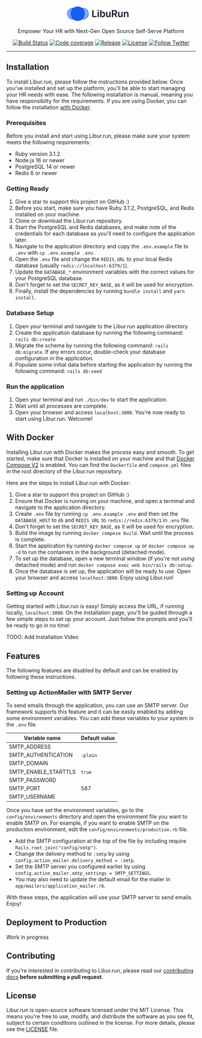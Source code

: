 <p align="center">
  <a href="https://libur.run" target="_blank">
    <picture>
      <source media="(prefers-color-scheme: dark)" srcset="https://raw.githubusercontent.com/maful/libur.run/HEAD/.github/logo-dark.svg">
      <source media="(prefers-color-scheme: light)" srcset="https://raw.githubusercontent.com/maful/libur.run/HEAD/.github/logo-light.svg">
      <img alt="Libur.run" src="https://raw.githubusercontent.com/maful/libur.run/HEAD/.github/logo-light.svg" width="180" height="41" style="max-width: 100%;">
    </picture>
  </a>
</p>

<p align="center">
  Empower Your HR with Next-Gen Open Source Self-Serve Platform
</p>

<p align="center">
  <a href="https://github.com/maful/libur.run/actions"><img alt="Build Status" src="https://img.shields.io/github/actions/workflow/status/maful/libur.run/ci.yml?branch=main"></a>
  <a href="https://github.com/maful/libur.run"><img alt="Code coverage" src="https://img.shields.io/codeclimate/coverage/maful/libur.run"></a>
  <a href="https://github.com/maful/libur.run/releases"><img alt="Release" src="https://img.shields.io/github/v/release/maful/libur.run?include_prereleases&sort=semver"></a>
  <a href="https://github.com/maful/libur.run/blob/main/LICENSE"><img alt="License" src="https://img.shields.io/github/license/maful/libur.run"></a>
  <a href="https://twitter.com/LiburRun"><img alt="Follow Twitter" src="https://img.shields.io/twitter/follow/LiburRun?style=flat-square"></a>
</p>

------

## Installation

To install Libur.run, please follow the instructions provided below. Once you've installed and set up the platform, you'll be able to start managing your HR needs with ease. The following installation is manual, meaning you have responsibilty for the requirements. If you are using Docker, you can follow the installation [with Docker](#with-docker).

### Prerequisites

Before you install and start using Libur.run, please make sure your system meets the following requirements:

- Ruby version 3.1.2
- Node.js 16 or newer
- PostgreSQL 14 or newer
- Redis 6 or newer

### Getting Ready
1. Give a star to support this project on GitHub :)
1. Before you start, make sure you have Ruby 3.1.2, PostgreSQL, and Redis installed on your machine.
1. Clone or download the Libur.run repository.
1. Start the PostgreSQL and Redis databases, and make note of the credentials for each database as you'll need to configure the application later.
1. Navigate to the application directory and copy the `.env.example` file to `.env` with `cp .env.example .env`.
1. Open the `.env` file and change the `REDIS_URL` to your local Redis database (usually `redis://localhost:6379/1`).
1. Update the `DATABASE_*` environment variables with the correct values for your PostgreSQL database.
1. Don't forget to set the `SECRET_KEY_BASE`, as it will be used for encryption.
1. Finally, install the dependencies by running `bundle install` and `yarn install`.

### Database Setup

1. Open your terminal and navigate to the Libur.run application directory.
1. Create the application database by running the following command: `rails db:create`
1. Migrate the schema by running the following command: `rails db:migrate`. If any errors occur, double-check your database configuration in the application.
1. Populate some initial data before starting the application by running the following command: `rails db:seed`

### Run the application

1. Open your terminal and run `./bin/dev` to start the application.
1. Wait until all processes are complete.
1. Open your browser and access `localhost:3000`. You're now ready to start using Libur.run. Welcome!

## With Docker

Installing Libur.run with Docker makes the process easy and smooth. To get started, make sure that Docker is installed on your machine and that [Docker Compose V2](https://www.docker.com/blog/announcing-compose-v2-general-availability/) is enabled. You can find the `Dockerfile` and `compose.yml` files in the root directory of the Libur.run repository.

Here are the steps to install Libur.run with Docker:

1. Give a star to support this project on GitHub :)
1. Ensure that Docker is running on your machine, and open a terminal and navigate to the application directory.
1. Create `.env` file by running `cp .env.example .env` and then set the `DATABASE_HOST` to `db` and `REDIS_URL` to `redis://redis:6379/1` in `.env` file.
1. Don't forget to set the `SECRET_KEY_BASE`, as it will be used for encryption.
1. Build the image by running `docker compose build`. Wait until the process is complete.
1. Start the application by running `docker compose up` or `docker compose up -d` to run the containers in the background (detached mode).
1. To set up the database, open a new terminal window (if you're not using detached mode) and run `docker compose exec web bin/rails db:setup`.
1. Once the database is set up, the application will be ready to use. Open your browser and access `localhost:3000`. Enjoy using Libur.run!

### Setting up Account

Getting started with Libur.run is easy! Simply access the URL, if running locally, `localhost:3000`. On the installation page, you'll be guided through a few simple steps to set up your account. Just follow the prompts and you'll be ready to go in no time!

TODO: Add Installation Video

## Features

The following features are disabled by default and can be enabled by following these instructions.

### Setting up ActionMailer with SMTP Server

To send emails through the application, you can use an SMTP server. Our framework supports this feature and it can be easily enabled by adding some environment variables. You can add these variables to your system in the `.env` file.

| Variable name        | Default value |
|----------------------|---------------|
| SMTP_ADDRESS         |               |
| SMTP_AUTHENTICATION  | `:plain`      |
| SMTP_DOMAIN          |               |
| SMTP_ENABLE_STARTTLS | `true`        |
| SMTP_PASSWORD        |               |
| SMTP_PORT            | 587           |
| SMTP_USERNAME        |               |

Once you have set the environment variables, go to the `config/environments` directory and open the environment file you want to enable SMTP on. For example, if you want to enable SMTP on the production environment, edit the `config/environments/production.rb` file.

- Add the SMTP configuration at the top of the file by including require `Rails.root.join("config/smtp")`.
- Change the delivery method to `:smtp` by using `config.action_mailer.delivery_method = :smtp`.
- Set the SMTP server you configured earlier by using `config.action_mailer.smtp_settings = SMTP_SETTINGS`.
- You may also need to update the default email for the mailer in `app/mailers/application_mailer.rb`.

With these steps, the application will use your SMTP server to send emails. Enjoy!

## Deployment to Production

Work in progress

## Contributing

If you're interested in contributing to Libur.run, please read our [contributing docs](https://github.com/maful/libur.run/blob/main/.github/CONTRIBUTING.md) **before submitting a pull request**.

## License

Libur.run is open-source software licensed under the MIT License. This means you're free to use, modify, and distribute the software as you see fit, subject to certain conditions outlined in the license. For more details, please see the [LICENSE](https://github.com/maful/libur.run/blob/main/LICENSE) file.

